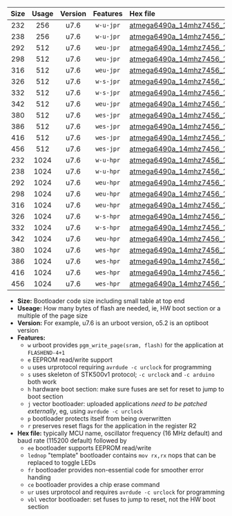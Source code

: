 |Size|Usage|Version|Features|Hex file|
|:-:|:-:|:-:|:-:|:--|
|232|256|u7.6|`w-u-jpr`|[atmega6490a_14mhz7456_115200bps_ur_vbl.hex](https://raw.githubusercontent.com/stefanrueger/urboot/main//atmega6490a_14mhz7456_115200bps_ur_vbl.hex)|
|238|256|u7.6|`w-u-jpr`|[atmega6490a_14mhz7456_115200bps_lednop_ur_vbl.hex](https://raw.githubusercontent.com/stefanrueger/urboot/main//atmega6490a_14mhz7456_115200bps_lednop_ur_vbl.hex)|
|292|512|u7.6|`weu-jpr`|[atmega6490a_14mhz7456_115200bps_ee_ur_vbl.hex](https://raw.githubusercontent.com/stefanrueger/urboot/main//atmega6490a_14mhz7456_115200bps_ee_ur_vbl.hex)|
|298|512|u7.6|`weu-jpr`|[atmega6490a_14mhz7456_115200bps_ee_lednop_ur_vbl.hex](https://raw.githubusercontent.com/stefanrueger/urboot/main//atmega6490a_14mhz7456_115200bps_ee_lednop_ur_vbl.hex)|
|316|512|u7.6|`weu-jpr`|[atmega6490a_14mhz7456_115200bps_ee_lednop_fr_ur_vbl.hex](https://raw.githubusercontent.com/stefanrueger/urboot/main//atmega6490a_14mhz7456_115200bps_ee_lednop_fr_ur_vbl.hex)|
|326|512|u7.6|`w-s-jpr`|[atmega6490a_14mhz7456_115200bps_vbl.hex](https://raw.githubusercontent.com/stefanrueger/urboot/main//atmega6490a_14mhz7456_115200bps_vbl.hex)|
|332|512|u7.6|`w-s-jpr`|[atmega6490a_14mhz7456_115200bps_lednop_vbl.hex](https://raw.githubusercontent.com/stefanrueger/urboot/main//atmega6490a_14mhz7456_115200bps_lednop_vbl.hex)|
|342|512|u7.6|`weu-jpr`|[atmega6490a_14mhz7456_115200bps_ee_lednop_fr_ce_ur_vbl.hex](https://raw.githubusercontent.com/stefanrueger/urboot/main//atmega6490a_14mhz7456_115200bps_ee_lednop_fr_ce_ur_vbl.hex)|
|380|512|u7.6|`wes-jpr`|[atmega6490a_14mhz7456_115200bps_ee_vbl.hex](https://raw.githubusercontent.com/stefanrueger/urboot/main//atmega6490a_14mhz7456_115200bps_ee_vbl.hex)|
|386|512|u7.6|`wes-jpr`|[atmega6490a_14mhz7456_115200bps_ee_lednop_vbl.hex](https://raw.githubusercontent.com/stefanrueger/urboot/main//atmega6490a_14mhz7456_115200bps_ee_lednop_vbl.hex)|
|416|512|u7.6|`wes-jpr`|[atmega6490a_14mhz7456_115200bps_ee_lednop_fr_vbl.hex](https://raw.githubusercontent.com/stefanrueger/urboot/main//atmega6490a_14mhz7456_115200bps_ee_lednop_fr_vbl.hex)|
|456|512|u7.6|`wes-jpr`|[atmega6490a_14mhz7456_115200bps_ee_lednop_fr_ce_vbl.hex](https://raw.githubusercontent.com/stefanrueger/urboot/main//atmega6490a_14mhz7456_115200bps_ee_lednop_fr_ce_vbl.hex)|
|232|1024|u7.6|`w-u-hpr`|[atmega6490a_14mhz7456_115200bps_ur.hex](https://raw.githubusercontent.com/stefanrueger/urboot/main//atmega6490a_14mhz7456_115200bps_ur.hex)|
|238|1024|u7.6|`w-u-hpr`|[atmega6490a_14mhz7456_115200bps_lednop_ur.hex](https://raw.githubusercontent.com/stefanrueger/urboot/main//atmega6490a_14mhz7456_115200bps_lednop_ur.hex)|
|292|1024|u7.6|`weu-hpr`|[atmega6490a_14mhz7456_115200bps_ee_ur.hex](https://raw.githubusercontent.com/stefanrueger/urboot/main//atmega6490a_14mhz7456_115200bps_ee_ur.hex)|
|298|1024|u7.6|`weu-hpr`|[atmega6490a_14mhz7456_115200bps_ee_lednop_ur.hex](https://raw.githubusercontent.com/stefanrueger/urboot/main//atmega6490a_14mhz7456_115200bps_ee_lednop_ur.hex)|
|316|1024|u7.6|`weu-hpr`|[atmega6490a_14mhz7456_115200bps_ee_lednop_fr_ur.hex](https://raw.githubusercontent.com/stefanrueger/urboot/main//atmega6490a_14mhz7456_115200bps_ee_lednop_fr_ur.hex)|
|326|1024|u7.6|`w-s-hpr`|[atmega6490a_14mhz7456_115200bps.hex](https://raw.githubusercontent.com/stefanrueger/urboot/main//atmega6490a_14mhz7456_115200bps.hex)|
|332|1024|u7.6|`w-s-hpr`|[atmega6490a_14mhz7456_115200bps_lednop.hex](https://raw.githubusercontent.com/stefanrueger/urboot/main//atmega6490a_14mhz7456_115200bps_lednop.hex)|
|342|1024|u7.6|`weu-hpr`|[atmega6490a_14mhz7456_115200bps_ee_lednop_fr_ce_ur.hex](https://raw.githubusercontent.com/stefanrueger/urboot/main//atmega6490a_14mhz7456_115200bps_ee_lednop_fr_ce_ur.hex)|
|380|1024|u7.6|`wes-hpr`|[atmega6490a_14mhz7456_115200bps_ee.hex](https://raw.githubusercontent.com/stefanrueger/urboot/main//atmega6490a_14mhz7456_115200bps_ee.hex)|
|386|1024|u7.6|`wes-hpr`|[atmega6490a_14mhz7456_115200bps_ee_lednop.hex](https://raw.githubusercontent.com/stefanrueger/urboot/main//atmega6490a_14mhz7456_115200bps_ee_lednop.hex)|
|416|1024|u7.6|`wes-hpr`|[atmega6490a_14mhz7456_115200bps_ee_lednop_fr.hex](https://raw.githubusercontent.com/stefanrueger/urboot/main//atmega6490a_14mhz7456_115200bps_ee_lednop_fr.hex)|
|456|1024|u7.6|`wes-hpr`|[atmega6490a_14mhz7456_115200bps_ee_lednop_fr_ce.hex](https://raw.githubusercontent.com/stefanrueger/urboot/main//atmega6490a_14mhz7456_115200bps_ee_lednop_fr_ce.hex)|

- **Size:** Bootloader code size including small table at top end
- **Useage:** How many bytes of flash are needed, ie, HW boot section or a multiple of the page size
- **Version:** For example, u7.6 is an urboot version, o5.2 is an optiboot version
- **Features:**
  + `w` urboot provides `pgm_write_page(sram, flash)` for the application at `FLASHEND-4+1`
  + `e` EEPROM read/write support
  + `u` uses urprotocol requiring `avrdude -c urclock` for programming
  + `s` uses skeleton of STK500v1 protocol; `-c urclock` and `-c arduino` both work
  + `h` hardware boot section: make sure fuses are set for reset to jump to boot section
  + `j` vector bootloader: uploaded applications *need to be patched externally*, eg, using `avrdude -c urclock`
  + `p` bootloader protects itself from being overwritten
  + `r` preserves reset flags for the application in the register R2
- **Hex file:** typically MCU name, oscillator frequency (16 MHz default) and baud rate (115200 default) followed by
  + `ee` bootloader supports EEPROM read/write
  + `lednop` "template" bootloader contains `mov rx,rx` nops that can be replaced to toggle LEDs
  + `fr` bootloader provides non-essential code for smoother error handing
  + `ce` bootloader provides a chip erase command
  + `ur` uses urprotocol and requires `avrdude -c urclock` for programming
  + `vbl` vector bootloader: set fuses to jump to reset, not the HW boot section
